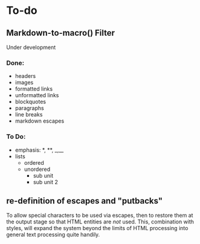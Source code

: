 # To-do

## Markdown-to-macro() Filter

Under development

### Done:

* headers
* images
* formatted links
* unformatted links
* blockquotes
* paragraphs
* line breaks
* markdown escapes

### To Do:

 * emphasis: \*, \*\*, \_,\_\_
 * lists
   * ordered
   * unordered
     * sub unit 
     * sub unit 2

## re-definition of escapes and "putbacks"

To allow special characters to be used via escapes, then to restore them
at the output stage so that HTML entities are *not* used. This, combination with styles, will expand
the system beyond the limits of HTML processing into general text processing
quite handily.